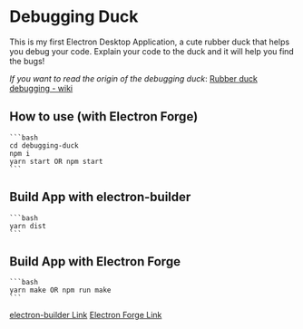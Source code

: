 # Debugging Duck

This is my first Electron Desktop Application, a cute rubber duck that helps you debug your code. Explain your code to the duck and it will help you find the bugs!

_If you want to read the origin of the debugging duck_: [Rubber duck debugging - wiki](https://en.wikipedia.org/wiki/Rubber_duck_debugging)

## How to use (with Electron Forge)

    ```bash
    cd debugging-duck
    npm i
    yarn start OR npm start
    ```

## Build App with electron-builder

    ```bash
    yarn dist
    ```

## Build App with Electron Forge

    ```bash
    yarn make OR npm run make
    ```

[electron-builder Link](https://www.electron.build/)
[Electron Forge Link](https://www.electronforge.io/)

